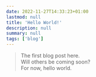 ```yaml
---
date: 2022-11-27T14:33:23+01:00
lastmod: null
title: 'Hello World!'
description: null
summary: null
tags: ['blog']
---
```


> The first blog post here.  
> Will others be coming soon?  
> For now, hello world.

